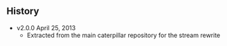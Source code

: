 ## History

- v2.0.0 April 25, 2013
	- Extracted from the main caterpillar repository for the stream rewrite
